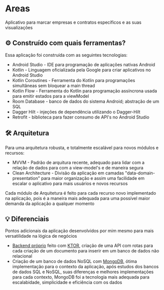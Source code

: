 # Areas

Aplicativo para marcar empresas e contratos específicos e as suas visualizações

## ⚙ Construído com quais ferramentas?

Essa aplicação foi construída com as seguintes tecnologias:

* Android Studio - IDE para programação de aplicações nativas Android
* Kotlin - Linguagem oficializada pela Google para criar aplicativos no Android Studio
* Kotlin Coroutines - Ferramenta do Kotlin para programações simultâneas sem bloquear a main thread
* Kotlin Flow - Ferramenta do Kotlin para programação assíncrona usada para emitir estados para a viewModel
* Room Database - banco de dados do sistema Android; abstração de um SQL
* Dagger Hilt - injeções de dependência utilizando o Dagger-Hilt
* Retrofit - biblioteca para fazer consumo de API's no Android Studio

 ## 🛠️ Arquitetura

 Para uma arquitetura robusta, e totalmente escalável para novos módulos e recursos:

 * MVVM - Padrão de arquitura recente, adequado para lidar com a relação de dados para com a view-model's e de maneira segura
 * Clean Architecture - Divisão da aplicação em camadas "data-domain-presentation" para maior organização e assim uma facilidade em escalar o aplicativo para mais usuários e novos recursos

Cada módulo de Arquitetura é feito para cada recurso novo implementado na aplicação, pois é a maneira mais adequada para uma possível maior demanda da aplicação a qualquer momento 

 ## 💡 Diferenciais 

 Pontos adicionais da aplicação desenvolvidos por mim mesmo para mais versatilidade na lógica de negócios

 * [Backend próprio](https://github.com/CarlosAcioli/KtorAPI) feito com [KTOR](https://ktor.io/), criação de uma API com rotas para cada criação de um documento para inserir em um banco de dados não relacional
 * Criação de um banco de dados NoSQL com [MongoDB](https://www.mongodb.com/pt-br), ótima implementação para o contexto da aplicação, após estudos dos bancos de dados SQL e NoSQL, suas diferenças e melhores implementações para cada contexto, MongoDB foi a tecnologia mais adequada para escalabidade, simplicidade e eficiência com os dados 
